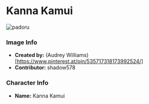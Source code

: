 # Kanna Kamui

![padoru](https://raw.githubusercontent.com/shadow578/Padoru-Padoru/master/Padoru/dragon-maid-kanna.png "Kanna Kamui")

### Image Info
* **Created by:**    (Audrey Williams)[https://www.pinterest.at/pin/535717318173992524/]
* **Contributor:**   shadow578

### Character Info
* **Name:**   Kanna Kamui
